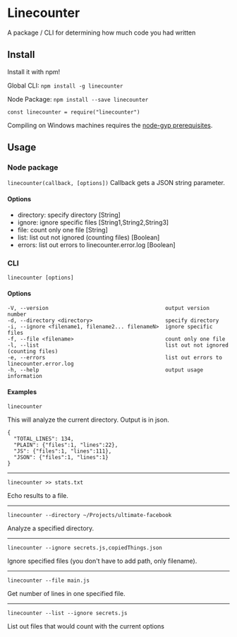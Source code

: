 # Linecounter

A package / CLI for determining how much code you had written

## Install

Install it with npm!

Global CLI:
```npm install -g linecounter```

Node Package:
```npm install --save linecounter```

```const linecounter = require("linecounter")```

Compiling on Windows machines requires the [node-gyp prerequisites](https://github.com/nodejs/node-gyp#on-windows).

## Usage

### Node package

```linecounter(callback, [options])```
Callback gets a JSON string parameter.

#### Options

- directory: specify directory [String]
- ignore: ignore specific files [String1,String2,String3]
- file: count only one file [String]
- list: list out not ignored (counting files) [Boolean]
- errors: list out errors to linecounter.error.log [Boolean]


### CLI

```linecounter [options]```

#### Options

```
-V, --version                                     output version number
-d, --directory <directory>                       specify directory
-i, --ignore <filename1, filename2... filenameN>  ignore specific files
-f, --file <filename>                             count only one file
-l, --list                                        list out not ignored (counting files)
-e, --errors                                      list out errors to linecounter.error.log
-h, --help                                        output usage information
```

#### Examples

```
linecounter
```
This will analyze the current directory. Output is in json.
```
{
  "TOTAL_LINES": 134,
  "PLAIN": {"files":1, "lines":22},
  "JS": {"files":1, "lines":111},
  "JSON": {"files":1, "lines":1}
}
```
___
```
linecounter >> stats.txt
```
Echo results to a file.
___
```
linecounter --directory ~/Projects/ultimate-facebook
```
Analyze a specified directory.
___
```
linecounter --ignore secrets.js,copiedThings.json
```
Ignore specified files (you don't have to add path, only filename).
___
```
linecounter --file main.js
```
Get number of lines in one specified file.
___
```
linecounter --list --ignore secrets.js
```
List out files that would count with the current options